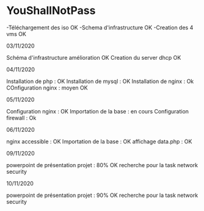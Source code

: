 # YouShallNotPass
-Téléchargement des iso OK
-Schema d'infrastructure OK
-Creation des 4 vms OK


03/11/2020

Schéma d'infrastructure amélioration OK
Creation du server dhcp OK

04/11/2020

Installation de php : OK
Installation de mysql : OK
Installation de nginx : Ok
COnfiguration nginx : moyen OK

05/11/2020

Configuration nginx : OK
Importation de la base :  en cours 
Configuration firewall : Ok 

06/11/2020

nginx accessible : OK
Importation de la base : OK 
affichage data.php : OK

09/11/2020

powerpoint de présentation projet : 80% OK
recherche pour la task network security 

10/11/2020

powerpoint de présentation projet : 90% OK
recherche pour la task network security 
